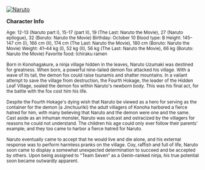 [![Naruto]()]()

**Character Info**

<sup>
Age: 12-13 (Naruto part I), 15-17 (part II), 19 (The Last: Naruto the Movie), 27 (Naruto epilogue), 32 (Boruto: Naruto the Movie)
Birthday: October 10
Blood type: B
Height: 145–147 cm (I), 166 cm (II), 174 cm (The Last: Naruto the Movie), 180 cm (Boruto: Naruto the Movie)
Weight: 41–44 kg (I), 52 kg (II), 56 kg (The Last: Naruto the Movie), 66 kg (Boruto: Naruto the Movie)
Favorite food: Ichiraku ramen
</sup>

<p>

<sub>
Born in Konohagakure, a ninja village hidden in the leaves, Naruto Uzumaki was destined for greatness. When born, a powerful nine-tailed demon fox attacked his village. With a wave of its tail, the demon fox could raise tsunamis and shatter mountains. In a valiant attempt to save the village from destruction, the Fourth Hokage, the leader of the Hidden Leaf Village, sealed the demon fox within Naruto's newborn body. This was his final act, for the battle with the fox cost him his life.
</sub>

<p>

<sup>
Despite the Fourth Hokage's dying wish that Naruto be viewed as a hero for serving as the container for the demon (a Jinchuuriki) the adult villagers of Konoha harbored a fierce hatred for him, with many believing that Naruto and the demon were one and the same. Cast aside as an inhuman monster, Naruto was outcast and ostracized by the villagers for reasons he could not understand. The children his age could only ever follow their parents' example; and they too came to harbor a fierce hatred for Naruto.
</sup>

<p>

<sub>
Naruto eventually came to accept that he would live and die alone, and his external response was to perform harmless pranks on the village. Coy, raffish and full of life, Naruto soon came to display a somewhat unexpected determination to succeed and be accepted by others. Upon being assigned to "Team Seven" as a Genin-ranked ninja, his true potential soon became outwardly apparent.
</sub>

